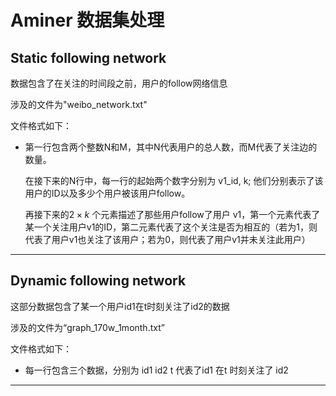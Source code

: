 # Aminer 数据集处理

## Static following network

数据包含了在关注的时间段之前，用户的follow网络信息

涉及的文件为"weibo_network.txt"

文件格式如下：

- 第一行包含两个整数N和M，其中N代表用户的总人数，而M代表了关注边的数量。

  在接下来的N行中，每一行的起始两个数字分别为 v1_id, k; 他们分别表示了该用户的ID以及多少个用户被该用户follow。

  再接下来的$2\times k$ 个元素描述了那些用户follow了用户 v1，第一个元素代表了某一个关注用户v1的ID，第二元素代表了这个关注是否为相互的（若为1，则代表了用户v1也关注了该用户；若为0，则代表了用户v1并未关注此用户）

*****



## Dynamic following network

这部分数据包含了某一个用户id1在t时刻关注了id2的数据

涉及的文件为“graph_170w_1month.txt”

文件格式如下：

- 每一行包含三个数据，分别为 id1 id2 t 代表了id1 在t 时刻关注了 id2

*****



